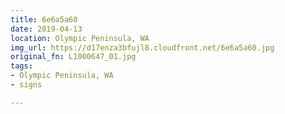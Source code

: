 ```yaml
---
title: 6e6a5a60
date: 2019-04-13
location: Olympic Peninsula, WA
img_url: https://d17enza3bfujl8.cloudfront.net/6e6a5a60.jpg
original_fn: L1000647_01.jpg
tags:
- Olympic Peninsula, WA
- signs

---
```

